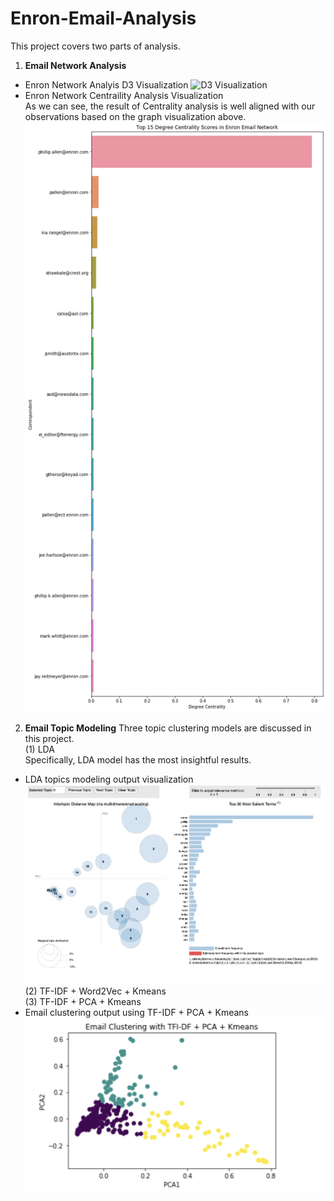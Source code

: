 # Enron-Email-Analysis
This project covers two parts of analysis.
1. **Email Network Analysis**
- Enron Network Analyis D3 Visualization
![D3 Visualization](https://github.com/yp2425/Enron-Email-Analysis/blob/main/output/Eron%20Email%20Network%20Visualization.gif)
- Enron Network Centraility Analysis Visualization <br>
As we can see, the result of Centrality analysis is well aligned with our observations based on the graph visualization above.
![Centrality_Visualization](https://github.com/yp2425/Enron-Email-Analysis/blob/main/output/Centraliy%20Analysis%20on%20Email%20Network.png)
2. **Email Topic Modeling**
Three topic clustering models are discussed in this project. <br>
(1) LDA <br>
Specifically, LDA model has the most insightful results. 
- LDA topics modeling output visualization
![LDA Visualization](https://github.com/yp2425/Enron-Email-Analysis/blob/main/output/LDA%20Topic%20Modeling%20Vis_1.png)
(2) TF-IDF + Word2Vec + Kmeans <br>
(3) TF-IDF + PCA + Kmeans <br>
- Email clustering output using TF-IDF + PCA + Kmeans
![TF-IDF + PCA + KmeansVisualization](https://github.com/yp2425/Enron-Email-Analysis/blob/main/output/Email%20Clustering.png)
